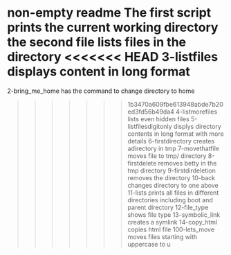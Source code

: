 non-empty readme
The first script prints the current working directory
the second file  lists files in the directory
<<<<<<< HEAD
3-listfiles displays content in long format
=======
2-bring_me_home has the command to change directory to home
>>>>>>> 1b3470a609fbe613948abde7b20ed3fd56b49da4
4-listmorefiles lists even hidden files
5-listfilesdigitonly displys directory contents in long format with more details
6-firstdirectory creates adirectory in tmp
7-movethatfile moves file to tmp/ directory
8-firstdelete removes betty in the tmp directory
9-firstdirdeletion removes the directory
10-back changes directory to one above
11-lists prints all files in different directories including boot and parent directory
12-file_type  shows file type
13-symbolic_link creates a symlink
14-copy_html copies html file
100-lets_move moves files starting with uppercase to u
